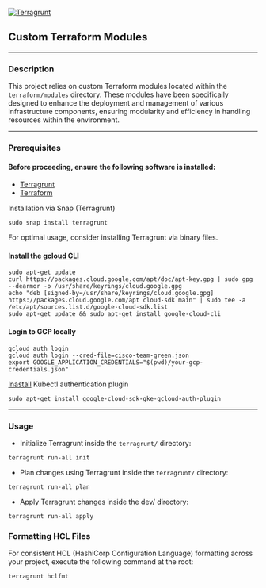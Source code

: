 [![Terragrunt](https://github.com/DTG-cisco/devops-team-green-2/actions/workflows/terragrant.yml/badge.svg?branch=main)](https://github.com/DTG-cisco/devops-team-green-2/actions/workflows/terragrant.yml)
## Custom Terraform Modules

---------------------------
### Description

This project relies on custom Terraform modules located within the `terraform/modules` directory. These modules have been specifically designed to enhance the deployment and management of various infrastructure components, ensuring modularity and efficiency in handling resources within the environment.

---------------------------

### Prerequisites
#### Before proceeding, ensure the following software is installed:

- [Terragrunt](https://terragrunt.gruntwork.io/docs/getting-started/install/) 
- [Terraform](https://developer.hashicorp.com/terraform/install)

Installation via Snap (Terragrunt)
```shell
sudo snap install terragrunt
```
For optimal usage, consider installing Terragrunt via binary files.

#### Install the [ gcloud CLI](https://cloud.google.com/sdk/docs/install#deb)
```shell
sudo apt-get update
curl https://packages.cloud.google.com/apt/doc/apt-key.gpg | sudo gpg --dearmor -o /usr/share/keyrings/cloud.google.gpg
echo "deb [signed-by=/usr/share/keyrings/cloud.google.gpg] https://packages.cloud.google.com/apt cloud-sdk main" | sudo tee -a /etc/apt/sources.list.d/google-cloud-sdk.list
sudo apt-get update && sudo apt-get install google-cloud-cli
```

#### Login to GCP locally 
```shell
gcloud auth login
gcloud auth login --cred-file=cisco-team-green.json
export GOOGLE_APPLICATION_CREDENTIALS="$(pwd)/your-gcp-credentials.json"
```

[Inastall](https://cloud.google.com/blog/products/containers-kubernetes/kubectl-auth-changes-in-gke) Kubectl authentication plugin 
```shell
sudo apt-get install google-cloud-sdk-gke-gcloud-auth-plugin
```
---------------------------
### Usage
- Initialize Terragrunt inside the `terragrunt/` directory:
```shell
terragrunt run-all init
```

- Plan changes using Terragrunt inside the `terragrunt/` directory:
```shell
terragrunt run-all plan
```

- Apply Terragrunt changes inside the dev/ directory:
```shell
terragrunt run-all apply
```

### Formatting HCL Files
For consistent HCL (HashiCorp Configuration Language) formatting across your project, execute the following command at the root:
```shell
terragrunt hclfmt
```

